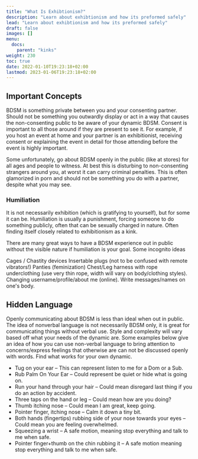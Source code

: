 ```yaml
---
title: "What Is Exhibtionism?"
description: "Learn about exhibtionism and how its preformed safely"
lead: "Learn about exhibtionism and how its preformed safely"
draft: false
images: []
menu:
  docs:
    parent: "kinks"
weight: 230
toc: true
date: 2022-01-10T19:23:18+02:00
lastmod: 2023-01-06T19:23:18+02:00
---
```


## Important Concepts

BDSM is something private between you and your consenting partner. Should not be something you outwardly display or act in a way that causes the non-consenting public to be aware of your dynamic BDSM. Consent is important to all those around if they are present to see it. For example, if you host an event at home and your partner is an exhibitionist, receiving consent or explaining the event in detail for those attending before the event is highly important.

Some unfortunately, go about BDSM openly in the public (like at stores) for all ages and people to witness. At best this is disturbing to non-consenting strangers around you, at worst it can carry criminal penalties. This is often glamorized  in porn and should not be something you do with a partner, despite what you may see.

### Humiliation

It is not necessarily exhibition (which is gratifying to yourself), but for some it can be. Humiliation is usually a punishment, forcing someone to do something publicly, often that can be sexually charged in nature. Often finding itself closely related to exhibitionism as a kink.

There are many great ways to have a BDSM experience out in public without the visible nature if humiliation is your goal. Some incognito ideas

Cages / Chastity devices
Insertable plugs (not to be confused with remote vibrators!)
Panties (feminization)
Chest/Leg harness with rope underclothing (use very thin rope, width will vary on body/clothing styles).
Changing username/profile/about me (online).
Write messages/names on one's body.

## Hidden Language

Openly communicating about BDSM is less than ideal when out in public. The idea of nonverbal language is not necessarily BDSM only, it is great for communicating things without verbal use. Style and complexity will vary based off what your needs of the dynamic are. Some examples below give an idea of how you can use non-verbal language to bring attention to concerns/express feelings that otherwise are can not be discussed openly with words. Find what works for your own dynamic.

- Tug on your ear – This can represent listen to me for a Dom or a Sub.
- Rub Palm On Your Ear – Could represent be quiet or hide what is going on.
- Run your hand through your hair – Could mean disregard last thing if you do an action by accident.
- Three taps on the hand or leg – Could mean how are you doing?
- Thumb itching nose – Could mean I am great, keep going.
- Pointer finger, itching nose – Calm it down a tiny bit.
- Both hands (fingertips) rubbing side of your nose towards your eyes – Could mean you are feeling overwhelmed.
- Squeezing a wrist – A safe motion, meaning stop everything and talk to me when safe.
- Pointer finger+thumb on the chin rubbing it – A safe motion meaning stop everything and talk to me when safe.
